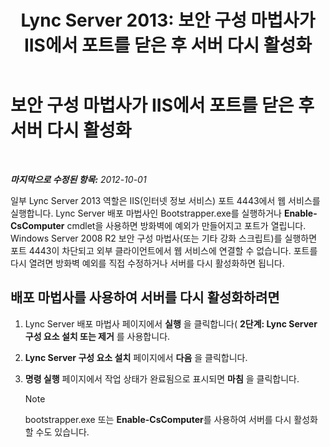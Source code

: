 ﻿---
title: 'Lync Server 2013: 보안 구성 마법사가 IIS에서 포트를 닫은 후 서버 다시 활성화'
TOCTitle: 보안 구성 마법사가 IIS에서 포트를 닫은 후 서버 다시 활성화
ms:assetid: cb8e17cf-f8c1-4099-b63b-c242d656c26a
ms:mtpsurl: https://technet.microsoft.com/ko-kr/library/Gg398851(v=OCS.15)
ms:contentKeyID: 49305049
ms.date: 08/24/2015
mtps_version: v=OCS.15
ms.translationtype: HT
---

# 보안 구성 마법사가 IIS에서 포트를 닫은 후 서버 다시 활성화

 

_**마지막으로 수정된 항목:** 2012-10-01_

일부 Lync Server 2013 역할은 IIS(인터넷 정보 서비스) 포트 4443에서 웹 서비스를 실행합니다. Lync Server 배포 마법사인 Bootstrapper.exe를 실행하거나 **Enable-CsComputer** cmdlet을 사용하면 방화벽에 예외가 만들어지고 포트가 열립니다. Windows Server 2008 R2 보안 구성 마법사(또는 기타 강화 스크립트)를 실행하면 포트 4443이 차단되고 외부 클라이언트에서 웹 서비스에 연결할 수 없습니다. 포트를 다시 열려면 방화벽 예외를 직접 수정하거나 서버를 다시 활성화하면 됩니다.

## 배포 마법사를 사용하여 서버를 다시 활성화하려면

1.  Lync Server 배포 마법사 페이지에서 **실행** 을 클릭합니다( **2단계: Lync Server 구성 요소 설치 또는 제거** 를 사용합니다.

2.  **Lync Server 구성 요소 설치** 페이지에서 **다음** 을 클릭합니다.

3.  **명령 실행** 페이지에서 작업 상태가 완료됨으로 표시되면 **마침** 을 클릭합니다.
    

    > [!NOTE]
    > bootstrapper.exe 또는 <STRONG>Enable-CsComputer</STRONG>를 사용하여 서버를 다시 활성화할 수도 있습니다.


